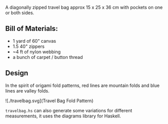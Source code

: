 A diagonally zipped travel bag approx 15 x 25 x 36 cm with pockets on one or both sides.

## Bill of Materials:

- 1 yard of 60" canvas
- 1.5 40" zippers
- ~4 ft of nylon webbing
- a bunch of carpet / button thread

## Design

In the spirit of origami fold patterns, red lines are mountain folds and blue lines are valley folds.

![./travelbag.svg](Travel Bag Fold Pattern)

`travelbag.hs` can also generate some variations for different measurements, it
uses the diagrams library for Haskell.

